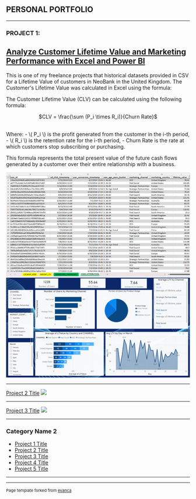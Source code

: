 
## PERSONAL PORTFOLIO

---

### PROJECT 1: 

## [Analyze Customer Lifetime Value and Marketing Performance with Excel and Power BI](/sample_page)
This is one of my freelance projects that historical datasets provided in CSV for a Lifetime Value of customers in NeoBank in the United Kingdom.
The Customer's Lifetime Value was calculated in Excel using the formula:  

The Customer Lifetime Value (CLV) can be calculated using the following formula:

<p style="text-align: center;">$CLV = \frac{\sum (P_i \times R_i)}{Churn Rate}$</p>
<br>
Where:
- \( P_i \) is the profit generated from the customer in the i-th period,
- \( R_i \) is the retention rate for the i-th period,
- Churn Rate is the rate at which customers stop subscribing or purchasing.

This formula represents the total present value of the future cash flows generated by a customer over their entire relationship with a business.


<img src="images/Excel Cover Upwork.png"/>


<img src="images/Cover Photo Upwork.png"/>

---
[Project 2 Title](/pdf/sample_presentation.pdf)
<img src="images/dummy_thumbnail.jpg?raw=true"/>

---
[Project 3 Title](http://example.com/)
<img src="images/dummy_thumbnail.jpg?raw=true"/>

---

### Category Name 2

- [Project 1 Title](http://example.com/)
- [Project 2 Title](http://example.com/)
- [Project 3 Title](http://example.com/)
- [Project 4 Title](http://example.com/)
- [Project 5 Title](http://example.com/)

---




---
<p style="font-size:11px">Page template forked from <a href="https://github.com/evanca/quick-portfolio">evanca</a></p>
<!-- Remove above link if you don't want to attibute -->
